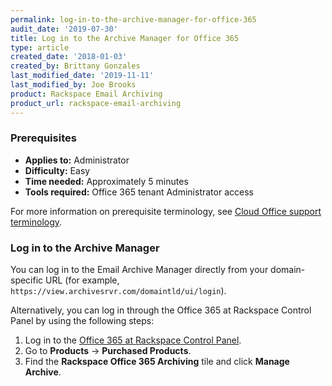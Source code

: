 ```yaml
---
permalink: log-in-to-the-archive-manager-for-office-365
audit_date: '2019-07-30'
title: Log in to the Archive Manager for Office 365
type: article
created_date: '2018-01-03'
created_by: Brittany Gonzales
last_modified_date: '2019-11-11'
last_modified_by: Joe Brooks
product: Rackspace Email Archiving
product_url: rackspace-email-archiving
---
```


### Prerequisites

- **Applies to:** Administrator
- **Difficulty:** Easy
- **Time needed:** Approximately 5 minutes
- **Tools required:** Office 365 tenant Administrator access

For more information on prerequisite terminology, see [Cloud Office support terminology](/support/how-to/cloud-office-support-terminology).

### Log in to the Archive Manager

You can log in to the Email Archive Manager directly from your domain-specific URL (for example, `https://view.archivesrvr.com/domaintld/ui/login`).

Alternatively, you can log in through the Office 365 at Rackspace Control Panel by using the following steps:

1.  Log in to the [Office 365 at Rackspace Control Panel](https://manage365.rackspace.com).
2.  Go to **Products** -> **Purchased Products**.
3.  Find the **Rackspace Office 365 Archiving** tile and click **Manage Archive**.
